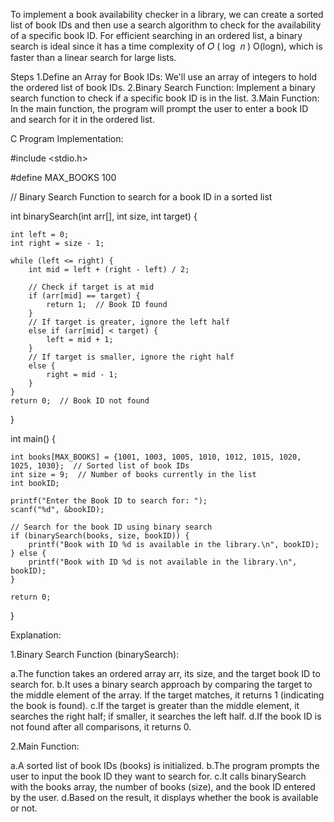 To implement a book availability checker in a library, we can create a sorted list of book IDs and then use a search algorithm to check for the availability of a specific book ID. For efficient searching in an ordered list, a binary search is ideal since it has a time complexity of 
𝑂
(
log
⁡
𝑛
)
O(logn), which is faster than a linear search for large lists.

Steps
1.Define an Array for Book IDs: We'll use an array of integers to hold the ordered list of book IDs.
2.Binary Search Function: Implement a binary search function to check if a specific book ID is in the list.
3.Main Function: In the main function, the program will prompt the user to enter a book ID and search for it in the ordered list.

C Program Implementation:

#include <stdio.h>

#define MAX_BOOKS 100

// Binary Search Function to search for a book ID in a sorted list

int binarySearch(int arr[], int size, int target) {
    
    int left = 0;
    int right = size - 1;

    while (left <= right) {
        int mid = left + (right - left) / 2;

        // Check if target is at mid
        if (arr[mid] == target) {
            return 1;  // Book ID found
        }
        // If target is greater, ignore the left half
        else if (arr[mid] < target) {
            left = mid + 1;
        }
        // If target is smaller, ignore the right half
        else {
            right = mid - 1;
        }
    }
    return 0;  // Book ID not found
}

int main() {
    
    int books[MAX_BOOKS] = {1001, 1003, 1005, 1010, 1012, 1015, 1020, 1025, 1030};  // Sorted list of book IDs
    int size = 9;  // Number of books currently in the list
    int bookID;

    printf("Enter the Book ID to search for: ");
    scanf("%d", &bookID);

    // Search for the book ID using binary search
    if (binarySearch(books, size, bookID)) {
        printf("Book with ID %d is available in the library.\n", bookID);
    } else {
        printf("Book with ID %d is not available in the library.\n", bookID);
    }

    return 0;
}

Explanation:

1.Binary Search Function (binarySearch):

a.The function takes an ordered array arr, its size, and the target book ID to search for.
b.It uses a binary search approach by comparing the target to the middle element of the array. If the target matches, it returns 1 (indicating the book is found).
c.If the target is greater than the middle element, it searches the right half; if smaller, it searches the left half.
d.If the book ID is not found after all comparisons, it returns 0.

2.Main Function:

a.A sorted list of book IDs (books) is initialized.
b.The program prompts the user to input the book ID they want to search for.
c.It calls binarySearch with the books array, the number of books (size), and the book ID entered by the user.
d.Based on the result, it displays whether the book is available or not.
